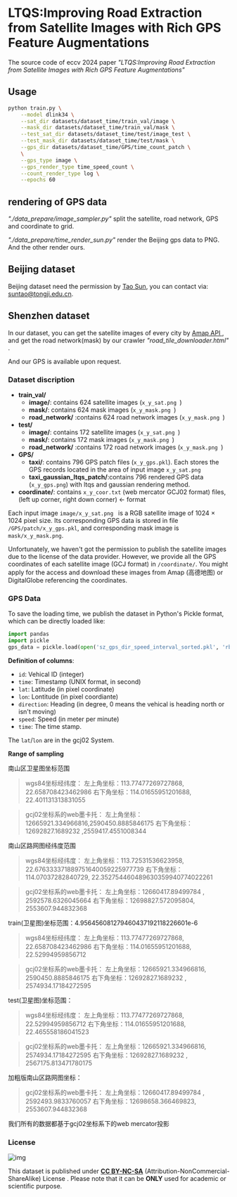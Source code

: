 # LTQS:Improving Road Extraction from Satellite Images with Rich GPS Feature Augmentations

The source code of eccv 2024 paper *"LTQS:Improving Road Extraction from Satellite Images with Rich GPS Feature Augmentations"*

## Usage

```bash
python train.py \
    --model dlink34 \
    --sat_dir datasets/dataset_time/train_val/image \
    --mask_dir datasets/dataset_time/train_val/mask \
    --test_sat_dir datasets/dataset_time/test/image_test \
    --test_mask_dir datasets/dataset_time/test/mask \
    --gps_dir datasets/dataset_time/GPS/time_count_patch \
    \
    --gps_type image \
    --gps_render_type time_speed_count \
    --count_render_type log \
    --epochs 60
```

## rendering of GPS data

*"./data_prepare/image_sampler.py"* split the satellite, road network, GPS and coordinate to grid.

*"./data_prepare/time_render_sun.py"* render the Beijing gps data to PNG. And the other render ours.

## Beijing dataset

Beijing dataset need the permission by  [Tao Sun](https://github.com/suniique/Leveraging-Crowdsourced-GPS-Data-for-Road-Extraction-from-Aerial-Imagery), you can contact via: suntao@tongji.edu.cn.

## Shenzhen dataset

In our dataset, you can get the satellite images of every city by [Amap API ](https://github.com/myBestLove/googleMapDownloader), and get the road network(mask) by our crawler *"road_tile_downloader.html"* .

And our GPS is available upon request.

### Dataset discription

- **train_val/**
  - **image/**: contains 624 satellite images (`x_y_sat.png `)
  - **mask/**: contains 624 mask images (`x_y_mask.png `)
  - **road_network/** :contains 624 road network images (`x_y_mask.png `)
- **test/**
  - **image/**: contains 172 satellite images (`x_y_sat.png `)
  - **mask/**: contains 172 mask images (`x_y_mask.png `)
  - **road_network/** :contains 172 road network images (`x_y_mask.png `)
- **GPS/**
  - **taxi/**: contains 796 GPS patch files (`x_y_gps.pkl`). Each stores the GPS records located in the area of input image `x_y_sat.png`
  - **taxi_gaussian_ltqs_patch/**:contains 796 rendered GPS data (`x_y_gps.png`) with ltqs and gaussian rendering method.
- **coordinate/**: contains `x_y_coor.txt`  (web mercator GCJ02 format) files, (left up corner, right down corner) <- format

Each input image `image/x_y_sat.png ` is a RGB satellite image of 1024 $\times$ 1024 pixel size. Its corresponding GPS data is stored in file  `/GPS/patch/x_y_gps.pkl`, and corresponding mask image is   `mask/x_y_mask.png`.

Unfortunately, we haven't got the permission to publish the satellite images due to the license of the data provider. However, we provide all the GPS coordinates of each satellite image (GCJ format) in `/coordinate/`. You might apply for the access and download these images from Amap (高德地图) or DigitalGlobe referencing the coordinates.

### GPS Data

To save the loading time, we publish the dataset in Python's Pickle format, which can be directly loaded like:

```python
import pandas
import pickle
gps_data = pickle.load(open('sz_gps_dir_speed_interval_sorted.pkl', 'rb'))
```

**Definition of columns**:

- `id`: Vehical ID (integer)
- `time`: Timestamp (UNIX format, in second)
- `lat`: Latitude (in pixel coordinate)
- `lon`: Lontitude (in pixel coordiante)
- `direction`: Heading (in degree, 0 means the vehical is heading north or isn't moving)
- `speed`: Speed (in meter per minute)
- `time`: The time stamp.

The `lat`/`lon` are in the gcj02 System.  

**Range of sampling** 

南山区卫星图坐标范围

> wgs84坐标经纬度：
> 左上角坐标：113.77477269727868, 22.658708423462986
> 右下角坐标：114.01655951201688, 22.401131313831055

> gcj02坐标系的web墨卡托：
> 左上角坐标：12665921.334966816,2590450.8885846175
> 右下角坐标：12692827.1689232    ,2559417.4551008344

南山区路网图经纬度范围

> wgs84坐标经纬度：
> 左上角坐标：113.72531536623958, 22.676333371889751640059225977739
> 右下角坐标：114.07037282840729, 22.352754460489630359940774022261

> gcj02坐标系的web墨卡托：
> 左上角坐标：12660417.89499784  , 2592578.6326045664
> 右下角坐标：12698827.572095804, 2553607.944832368

train(卫星图)坐标范围：4.956456081279460437192118226601e-6

> wgs84坐标经纬度：
> 左上角坐标：113.77477269727868, 22.658708423462986
> 右下角坐标：114.01655951201688, 22.52994959856712

> gcj02坐标系的web墨卡托：
> 左上角坐标：12665921.334966816, 2590450.8885846175
> 右下角坐标：12692827.1689232    , 2574934.17184272595

test(卫星图)坐标范围：

> wgs84坐标经纬度：
> 左上角坐标：113.77477269727868, 22.52994959856712
> 右下角坐标：114.01655951201688, 22.465558186041523

> gcj02坐标系的web墨卡托：
> 左上角坐标：12665921.334966816, 2574934.17184272595
> 右下角坐标：12692827.1689232    , 2567175.813471780175

加粗版南山区路网图坐标：

> gcj02坐标系的web墨卡托：
> 左上角坐标：12660417.89499784  , 2592493.9833760057
> 右下角坐标：12698658.366469823, 2553607.944832368

我们所有的数据都基于gcj02坐标系下的web mercator投影


### License

![img](https://licensebuttons.net/l/by-nc-sa/3.0/88x31.png)

This dataset is published under [**CC BY-NC-SA**](https://creativecommons.org/licenses/by-nc-sa/4.0/) (Attribution-NonCommercial-ShareAlike) License . Please note that it can be **ONLY** used for academic or scientific purpose. 

